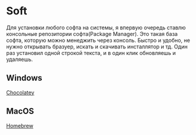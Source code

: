 # Soft

Для установки любого софта на системы, я впервую очередь ставлю консольные репозитории софта(Package Manager). Это такая база софта, которую можно менеджить через консоль. Быстро и удобно, не нужно открывать бразуер, искать и скачивать инсталлятор и тд. Один раз установил одной строкой текста, и в один клик обновляешь и удаляешь. 

## Windows

[Chocolatey](https://chocolatey.org/)

## MacOS

[Homebrew](https://brew.sh//)